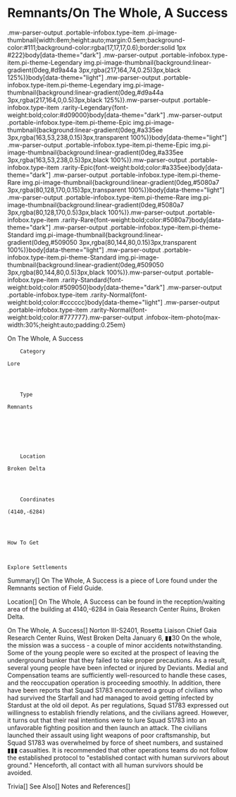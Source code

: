 # Remnants/On The Whole, A Success

.mw-parser-output .portable-infobox.type-item .pi-image-thumbnail{width:8em;height:auto;margin:0.5em;background-color:#111;background-color:rgba(17,17,17,0.6);border:solid 1px #222}body[data-theme="dark"] .mw-parser-output .portable-infobox.type-item.pi-theme-Legendary img.pi-image-thumbnail{background:linear-gradient(0deg,#d9a44a 3px,rgba(217,164,74,0.25)3px,black 125%)}body[data-theme="light"] .mw-parser-output .portable-infobox.type-item.pi-theme-Legendary img.pi-image-thumbnail{background:linear-gradient(0deg,#d9a44a 3px,rgba(217,164,0,0.5)3px,black 125%)}.mw-parser-output .portable-infobox.type-item .rarity-Legendary{font-weight:bold;color:#d09000}body[data-theme="dark"] .mw-parser-output .portable-infobox.type-item.pi-theme-Epic img.pi-image-thumbnail{background:linear-gradient(0deg,#a335ee 3px,rgba(163,53,238,0.15)3px,transparent 100%)}body[data-theme="light"] .mw-parser-output .portable-infobox.type-item.pi-theme-Epic img.pi-image-thumbnail{background:linear-gradient(0deg,#a335ee 3px,rgba(163,53,238,0.5)3px,black 100%)}.mw-parser-output .portable-infobox.type-item .rarity-Epic{font-weight:bold;color:#a335ee}body[data-theme="dark"] .mw-parser-output .portable-infobox.type-item.pi-theme-Rare img.pi-image-thumbnail{background:linear-gradient(0deg,#5080a7 3px,rgba(80,128,170,0.15)3px,transparent 100%)}body[data-theme="light"] .mw-parser-output .portable-infobox.type-item.pi-theme-Rare img.pi-image-thumbnail{background:linear-gradient(0deg,#5080a7 3px,rgba(80,128,170,0.5)3px,black 100%)}.mw-parser-output .portable-infobox.type-item .rarity-Rare{font-weight:bold;color:#5080a7}body[data-theme="dark"] .mw-parser-output .portable-infobox.type-item.pi-theme-Standard img.pi-image-thumbnail{background:linear-gradient(0deg,#509050 3px,rgba(80,144,80,0.15)3px,transparent 100%)}body[data-theme="light"] .mw-parser-output .portable-infobox.type-item.pi-theme-Standard img.pi-image-thumbnail{background:linear-gradient(0deg,#509050 3px,rgba(80,144,80,0.5)3px,black 100%)}.mw-parser-output .portable-infobox.type-item .rarity-Standard{font-weight:bold;color:#509050}body[data-theme="dark"] .mw-parser-output .portable-infobox.type-item .rarity-Normal{font-weight:bold;color:#cccccc}body[data-theme="light"] .mw-parser-output .portable-infobox.type-item .rarity-Normal{font-weight:bold;color:#777777}.mw-parser-output .infobox-item-photo{max-width:30%;height:auto;padding:0.25em}

On The Whole, A Success

	

	
		Category
	
	Lore



	
		Type
	
	Remnants




	

	
		Location
	
	Broken Delta



	
		Coordinates
	
	(4140,-6284)




	How To Get


	
	Explore Settlements






Summary[]
On The Whole, A Success is a piece of Lore found under the Remnants section of Field Guide.

Location[]
On The Whole, A Success can be found in the reception/waiting area of the building at 4140,-6284 in Gaia Research Center Ruins, Broken Delta.

On The Whole, A Success[]
Norton III-S2401, Rosetta Liaison Chief
Gaia Research Center Ruins, West Broken Delta
January 6, ▮▮30
On the whole, the mission was a success - a couple of minor accidents notwithstanding. Some of the young people were so excited at the prospect of leaving the underground bunker that they failed to take proper precautions. As a result, several young people have been infected or injured by Deviants.
Medial and Compensation teams are sufficiently well-resourced to handle these cases, and the reoccupation operation is proceeding smoothly.
In addition, there have been reports that Squad S1783 encountered a group of civilians who had survived the Starfall and had managed to avoid getting infected by Stardust at the old oil depot. As per regulations, Squad S1783 expressed out willingness to establish friendly relations, and the civilians agreed. However, it turns out that their real intentions were to lure Squad S1783 into an unfavorable fighting position and then launch an attack. The civilians launched their assault using light weapons of poor craftsmanship, but Squad S1783 was overwhelmed by force of sheet numbers, and sustained ▮▮▮ casualties. It is recommended that other operations teams do not follow the established protocol to "established contact with human survivors about ground." Henceforth, all contact with all human survivors should be avoided.

Trivia[]
See Also[]
Notes and References[]

